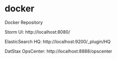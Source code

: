 docker
======

Docker Repository

Storm UI:
http://localhost:8080/

ElasticSearch HQ:
http://localhost:9200/_plugin/HQ

DatStax OpsCenter:
http://localhost:8888/opscenter
